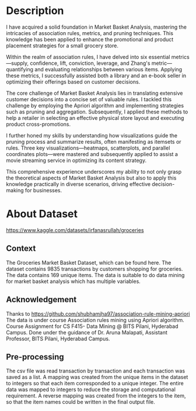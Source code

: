 # Description 

I have acquired a solid foundation in Market Basket Analysis, mastering the intricacies of association rules, metrics, and pruning techniques. This knowledge has been applied to enhance the promotional and product placement strategies for a small grocery store.

Within the realm of association rules, I have delved into six essential metrics—supply, confidence, lift, conviction, leverage, and Zhang's metric—quantifying and evaluating relationships between various items. Applying these metrics, I successfully assisted both a library and an e-book seller in optimizing their offerings based on customer decisions.

The core challenge of Market Basket Analysis lies in translating extensive customer decisions into a concise set of valuable rules. I tackled this challenge by employing the Apriori algorithm and implementing strategies such as pruning and aggregation. Subsequently, I applied these methods to help a retailer in selecting an effective physical store layout and executing product cross-promotions.

I further honed my skills by understanding how visualizations guide the pruning process and summarize results, often manifesting as itemsets or rules. Three key visualizations—heatmaps, scatterplots, and parallel coordinates plots—were mastered and subsequently applied to assist a movie streaming service in optimizing its content strategy.

This comprehensive experience underscores my ability to not only grasp the theoretical aspects of Market Basket Analysis but also to apply this knowledge practically in diverse scenarios, driving effective decision-making for businesses.


# About Dataset

https://www.kaggle.com/datasets/irfanasrullah/groceries

## Context

The Groceries Market Basket Dataset, which can be found here. The dataset contains 9835 transactions by customers shopping for groceries. The data contains 169 unique items. The data is suitable to do data mining for market basket analysis which has multiple variables.

## Acknowledgement

Thanks to https://github.com/shubhamjha97/association-rule-mining-apriori
The data is under course Association rules mining using Apriori algorithm.
Course Assignment for CS F415- Data Mining @ BITS Pilani, Hyderabad Campus.
Done under the guidance of Dr. Aruna Malapati, Assistant Professor, BITS Pilani, Hyderabad Campus.

## Pre-processing

The csv file was read transaction by transaction and each transaction was saved as a list. A mapping was created from the unique items in the dataset to integers so that each item corresponded to a unique integer. The entire data was mapped to integers to reduce the storage and computational requirement. A reverse mapping was created from the integers to the item, so that the item names could be written in the final output file.